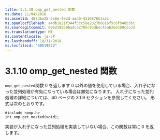 ```yaml
---
title: 3.1.10 omp_get_nested 関数
ms.date: 11/04/2016
ms.assetid: 48736a25-5c6e-4e2d-aad0-421087663a3c
ms.openlocfilehash: a4db1e21f344f5cc58e2027b0816f9c8fb40b3bc
ms.sourcegitcommit: 6052185696adca270bc9bdbec45a626dd89cdcdd
ms.translationtype: MT
ms.contentlocale: ja-JP
ms.lasthandoff: 10/31/2018
ms.locfileid: "50519922"
---
```

# <a name="3110-ompgetnested-function"></a>3.1.10 omp_get_nested 関数

`omp_get_nested`関数 0 を返します 0 以外の値を使用している場合、入れ子になった並列処理が有効になっている場合は無効になります。 入れ子になった並列処理の詳細については、40 ページの 3.1.9 セクションを参照してください。 形式は次のとおりです。

```
#include <omp.h>
int omp_get_nested(void);
```

実装が入れ子になった並列処理を実装していない場合、この関数は常に 0 を返します。